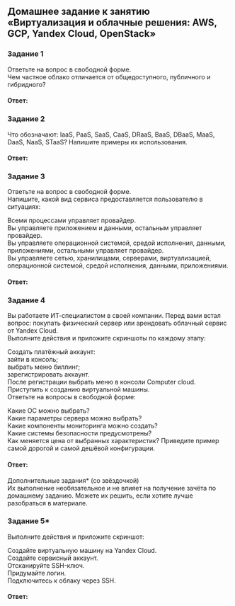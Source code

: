 ## Домашнее задание к занятию «Виртуализация и облачные решения: AWS, GCP, Yandex Cloud, OpenStack»  

### Задание 1  
Ответьте на вопрос в свободной форме.  
Чем частное облако отличается от общедоступного, публичного и гибридного?  

#### Ответ:  

### Задание 2  
Что обозначают: IaaS, PaaS, SaaS, CaaS, DRaaS, BaaS, DBaaS, MaaS, DaaS, NaaS, STaaS? Напишите примеры их использования.  

#### Ответ:  

### Задание 3  
Ответьте на вопрос в свободной форме.  
Напишите, какой вид сервиса предоставляется пользователю в ситуациях:  

Всеми процессами управляет провайдер.  
Вы управляете приложением и данными, остальным управляет провайдер.  
Вы управляете операционной системой, средой исполнения, данными, приложениями, остальными управляет провайдер.  
Вы управляете сетью, хранилищами, серверами, виртуализацией, операционной системой, средой исполнения, данными, приложениями.  

#### Ответ:  

### Задание 4  
Вы работаете ИТ-специалистом в своей компании. Перед вами встал вопрос: покупать физический сервер или арендовать облачный сервис от Yandex Cloud.  
Выполните действия и приложите скриншоты по каждому этапу:  

Создать платёжный аккаунт:  
зайти в консоль;  
выбрать меню биллинг;  
зарегистрировать аккаунт.  
После регистрации выбрать меню в консоли Computer cloud.  
Приступить к созданию виртуальной машины.  
Ответьте на вопросы в свободной форме:  

Какие ОС можно выбрать?  
Какие параметры сервера можно выбрать?  
Какие компоненты мониторинга можно создать?  
Какие системы безопасности предусмотрены?  
Как меняется цена от выбранных характеристик? Приведите пример самой дорогой и самой дешёвой конфигурации.  

#### Ответ:  

Дополнительные задания* (со звёздочкой)  
Их выполнение необязательное и не влияет на получение зачёта по домашнему заданию. Можете их решить, если хотите лучше разобраться в материале.  

### Задание 5*  
Выполните действия и приложите скриншот:  

Создайте виртуальную машину на Yandex Cloud.  
Создайте сервисный аккаунт.  
Отсканируйте SSH-ключ.  
Придумайте логин.  
Подключитесь к облаку через SSH.  

#### Ответ:  

